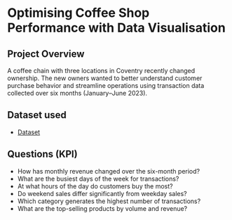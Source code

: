 # Optimising Coffee Shop Performance with Data Visualisation
## Project Overview
A coffee chain with three locations in Coventry recently changed ownership. The new owners wanted to better understand customer purchase behavior and streamline operations using transaction data collected over six months (January–June 2023).

## Dataset used
- <a href= "https://github.com/folakeobalakun/optimise-coffee-shop-performance/blob/main/Coffee%20Shop%20Sales%20Data%20.xlsx">Dataset</a>

## Questions (KPI)
- How has monthly revenue changed over the six-month period?
- What are the busiest days of the week for transactions?
- At what hours of the day do customers buy the most?
- Do weekend sales differ significantly from weekday sales?
- Which category generates the highest number of transactions?
- What are the top-selling products by volume and revenue?
